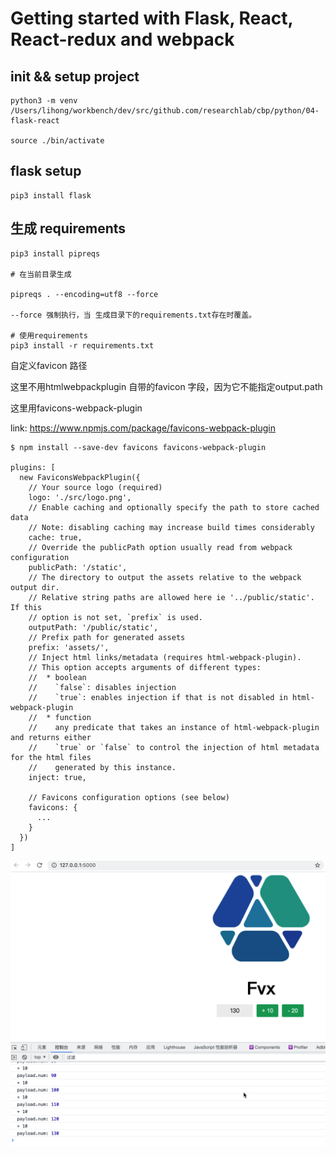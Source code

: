 # Getting started with Flask, React, React-redux and webpack

## init && setup project 

```
python3 -m venv /Users/lihong/workbench/dev/src/github.com/researchlab/cbp/python/04-flask-react

source ./bin/activate
```

## flask setup

```
pip3 install flask
```

## 生成 requirements 

```
pip3 install pipreqs

# 在当前目录生成

pipreqs . --encoding=utf8 --force

--force 强制执行，当 生成目录下的requirements.txt存在时覆盖。

# 使用requirements
pip3 install -r requirements.txt
```

自定义favicon 路径

这里不用htmlwebpackplugin 自带的favicon 字段，因为它不能指定output.path

这里用favicons-webpack-plugin

link: https://www.npmjs.com/package/favicons-webpack-plugin

```
$ npm install --save-dev favicons favicons-webpack-plugin

plugins: [
  new FaviconsWebpackPlugin({
    // Your source logo (required)
    logo: './src/logo.png',
    // Enable caching and optionally specify the path to store cached data
    // Note: disabling caching may increase build times considerably
    cache: true,
    // Override the publicPath option usually read from webpack configuration
    publicPath: '/static',
    // The directory to output the assets relative to the webpack output dir.
    // Relative string paths are allowed here ie '../public/static'. If this
    // option is not set, `prefix` is used.
    outputPath: '/public/static',
    // Prefix path for generated assets
    prefix: 'assets/',
    // Inject html links/metadata (requires html-webpack-plugin).
    // This option accepts arguments of different types:
    //  * boolean
    //    `false`: disables injection
    //    `true`: enables injection if that is not disabled in html-webpack-plugin
    //  * function
    //    any predicate that takes an instance of html-webpack-plugin and returns either
    //    `true` or `false` to control the injection of html metadata for the html files
    //    generated by this instance.
    inject: true,

    // Favicons configuration options (see below)
    favicons: {
      ...
    }
  })
]

```

![flask-react](./fr.png)
